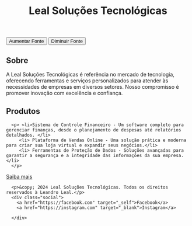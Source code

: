 <!DOCTYPE html>
<html lang="pt-BR">
<head>
  <meta charset="UTF-8">
  <meta name="viewport" content="width=device-width, initial-scale=1.0">
  <title>Portfólio</title>
  <link rel="stylesheet" href="teste.css">

</head>
<body>
  <header class="portfolio-header">
    <h1>Leal Soluções Tecnológicas</h1>
  </header>
  <div id="container">
    <button id="aumentar">Aumentar Fonte</button>
    <button id="diminuir">Diminuir Fonte</button>
  </div>
  
  <section class="about-me">
    <h2>Sobre</h2>
    <p> A Leal Soluções Tecnológicas é referência no mercado de tecnologia, oferecendo ferramentas e serviços personalizados para atender às necessidades de empresas em diversos setores. Nosso compromisso é promover inovação com excelência e confiança.</p>
  </section>
  
  <section class="projects">
    <h2>Produtos</h2>
 
   
      <p> <li>Sistema de Controle Financeiro - Um software completo para gerenciar finanças, desde o planejamento de despesas até relatórios detalhados. </li> 
         <li> Plataforma de Vendas Online - Uma solução prática e moderna para criar sua loja virtual e expandir seus negócios.</li>
         <li> Ferramentas de Proteção de Dados - Soluções avançadas para garantir a segurança e a integridade das informações da sua empresa.</li>
      </p>
  <a  id="botao" href="teste2.html">Saiba mais</a>
   
  </section>
 
  
  
  <footer>
 
      <p>&copy; 2024 Leal Soluções Tecnológicas. Todos os direitos reservados à Leandro Leal.</p>
      <div class="social">
        <a href="https://facebook.com" target="_self">Facebook</a>
        <a href="https://instagram.com" target="_blank">Instagram</a>
        
      </div>
  </footer>
  <script src="teste.js"></script>
</body>
</html>
